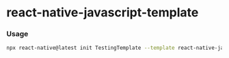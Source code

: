 # react-native-javascript-template

### Usage

```sh
npx react-native@latest init TestingTemplate --template react-native-javascript-template
```